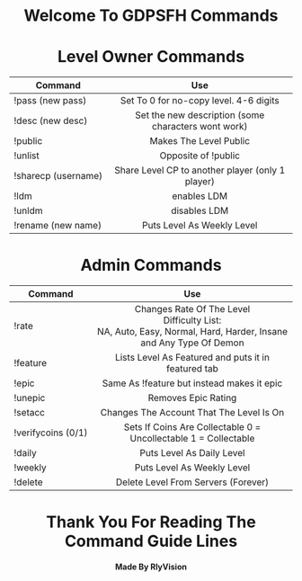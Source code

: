 <div align="center">
<h1 style="text-align: center">Welcome To GDPSFH Commands</h1>

<h1 style="text-align: center">Level Owner Commands</h1>



| Command | Use |
|----------|:-------------------------------------------------------------------------------------------------------------:|
| !pass (new pass) | Set To 0 for no-copy level. 4-6 digits |
| !desc (new desc)| Set the new description (some characters wont work)                                                           |
| !public    | Makes The Level Public                                                                    |
| !unlist  | Opposite of !public    
| !sharecp (username)| Share Level CP to another player (only 1 player)                                                                                          |
| !ldm | enables LDM
| !unldm| disables LDM
| !rename (new name)| Puts Level As Weekly Level  




<h1 style="text-align: center">Admin Commands</h1>

| Command | Use |
|----------|:-------------------------------------------------------------------------------------------------------------:|
| !rate    | Changes Rate Of The Level <br> Difficulty List: <br> NA, Auto, Easy, Normal, Hard, Harder, Insane and Any Type Of Demon |
| !feature | Lists Level As Featured and puts it in featured tab                                                           |
| !epic    | Same As !feature but instead makes it epic                                                                    |
| !unepic  | Removes Epic Rating     
| !setacc  | Changes The Account That The Level Is On                |
| !verifycoins (0/1)| Sets If Coins Are Collectable 0 = Uncollectable 1 = Collectable
| !daily| Puts Level As Daily Level
| !weekly| Puts Level As Weekly Level
| !delete| Delete Level From Servers (Forever)|
<h1 style="text-align: center">Thank You For Reading The Command Guide Lines</h1>
<h4 style="text-align: center">Made By RlyVision</h4>
</div>
